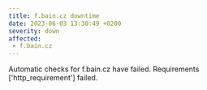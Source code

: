 ```yaml
---
title: f.bain.cz downtime
date: 2023-06-03 13:30:49 +0200
severity: down
affected:
 - f.bain.cz
---
```

Automatic checks for f.bain.cz have failed. Requirements ['http_requirement'] failed.

